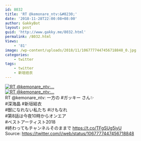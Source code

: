 ```yaml
---
id: 8032
title: 'RT @kemonare_ntv:&#8230;'
date: '2018-11-28T22:00:08+08:00'
author: GakkyBot
layout: post
guid: 'http://www.gakky.me/8032.html'
permalink: /8032.html
Views:
    - '81'
image: /wp-content/uploads/2018/11/1067777447456718848_0.jpg
categories:
    - twitter
tags:
    - twitter
    - 新垣结衣
---
```


[![RT @kemonare_ntv:...](http://www.yui-aragaki.org/wp-content/uploads/2018/11/1067777447456718848_0.jpg)](http://www.yui-aragaki.org/wp-content/uploads/2018/11/1067777447456718848_0.jpg)  
[![RT @kemonare_ntv:...](http://www.yui-aragaki.org/wp-content/uploads/2018/11/1067777447456718848_1.jpg)](http://www.yui-aragaki.org/wp-content/uploads/2018/11/1067777447456718848_1.jpg)  
RT @kemonare\_ntv: 一方の #ガッキー さん✨  
\#深海晶 #新垣結衣  
\#獣になれない私たち #けもなれ  
\#第8話は今夜10時からオンエア  
\#ベストアーティスト2018  
\#終わってもチャンネルそのままで https://t.co/TFgSUg5iyU  
Source: <https://twitter.com/i/web/status/1067777447456718848>